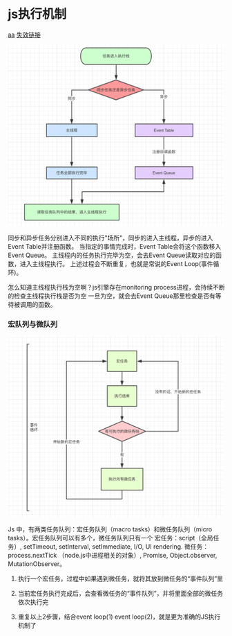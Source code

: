 # js执行机制

[aa](https://blog.csdn.net/highboys/article/details/79110116)
[失效链接](https://juejin.im/post/6844903512845860872)


<img src="./img/执行栈.jpg" width=500px>

同步和异步任务分别进入不同的执行"场所"，同步的进入主线程，异步的进入Event Table并注册函数。
当指定的事情完成时，Event Table会将这个函数移入Event Queue。
主线程内的任务执行完毕为空，会去Event Queue读取对应的函数，进入主线程执行。
上述过程会不断重复，也就是常说的Event Loop(事件循环)。

怎么知道主线程执行栈为空啊？js引擎存在monitoring process进程，会持续不断的检查主线程执行栈是否为空
一旦为空，就会去Event Queue那里检查是否有等待被调用的函数。



### 宏队列与微队列

<img src="./img/宏任务微任务.jpg" width=500px>

Js 中，有两类任务队列：宏任务队列（macro tasks）和微任务队列（micro tasks）。宏任务队列可以有多个，微任务队列只有一个
宏任务：script（全局任务）, setTimeout, setInterval, setImmediate, I/O, UI rendering.
微任务：process.nextTick （node.js中进程相关的对象）, Promise, Object.observer, MutationObserver。

1. 执行一个宏任务，过程中如果遇到微任务，就将其放到微任务的“事件队列”里

2. 当前宏任务执行完成后，会查看微任务的“事件队列”，并将里面全部的微任务依次执行完

3. 重复以上2步骤，结合event loop(1) event loop(2)，就是更为准确的JS执行机制了


